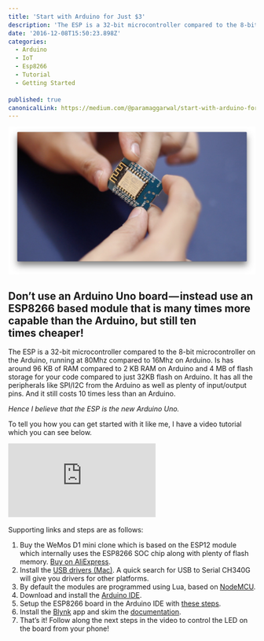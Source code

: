 ```yaml
---
title: 'Start with Arduino for Just $3'
description: 'The ESP is a 32-bit microcontroller compared to the 8-bit microcontroller on the Arduino, running at 80Mhz compared to 16Mhz on Arduino. Is has around 96 KB of RAM compared to 2 KB RAM on Arduino and…'
date: '2016-12-08T15:50:23.898Z'
categories:
  - Arduino
  - IoT
  - Esp8266
  - Tutorial
  - Getting Started

published: true
canonicalLink: https://medium.com/@paramaggarwal/start-with-arduino-for-just-3-63749fea4827
---
```


![Practically magic.](./asset-1.png)

## Don’t use an Arduino Uno board — instead use an ESP8266 based module that is many times more capable than the Arduino, but still ten times cheaper!

The ESP is a 32-bit microcontroller compared to the 8-bit microcontroller on the Arduino, running at 80Mhz compared to 16Mhz on Arduino. Is has around 96 KB of RAM compared to 2 KB RAM on Arduino and 4 MB of flash storage for your code compared to just 32KB flash on Arduino. It has all the peripherals like SPI/I2C from the Arduino as well as plenty of input/output pins. And it still costs 10 times less than an Arduino.

_Hence I believe that the ESP is the new Arduino Uno._

To tell you how you can get started with it like me, I have a video tutorial which you can see below.

<Embed src="https://www.youtube.com/embed/hsaroVCHuPE?feature=oembed" height={393} width={700} />

Supporting links and steps are as follows:

1.  Buy the WeMos D1 mini clone which is based on the ESP12 module which internally uses the ESP8266 SOC chip along with plenty of flash memory. [Buy on AliExpress](https://www.aliexpress.com/item/1pcs-D1-mini-Mini-NodeMcu-4M-bytes-Lua-WIFI-Internet-of-Things-development-board-based-ESP8266/32644199530.html).
2.  Install the [USB drivers (Mac)](https://github.com/adrianmihalko/ch340g-ch34g-ch34x-mac-os-x-driver). A quick search for USB to Serial CH340G will give you drivers for other platforms.
3.  By default the modules are programmed using Lua, based on [NodeMCU](http://www.nodemcu.com/index_en.html).
4.  Download and install the [Arduino IDE](https://www.arduino.cc/en/Main/Software).
5.  Setup the ESP8266 board in the Arduino IDE with [these steps](https://github.com/esp8266/Arduino#installing-with-boards-manager).
6.  Install the [Blynk](http://www.blynk.cc) app and skim the [documentation](http://docs.blynk.cc).
7.  That’s it! Follow along the next steps in the video to control the LED on the board from your phone!
